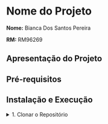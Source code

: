 # Nome do Projeto

**Nome:** Bianca Dos Santos Pereira

**RM:** RM96269

## Apresentação do Projeto



## Pré-requisitos


## Instalação e Execução

<details>
<summary>1. Clonar o Repositório</summary>

```shell
git clone https://github.com/Bianc-Pereira/ifoood.git
